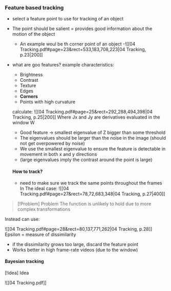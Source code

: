 

### Feature based tracking

 - select a feature point to use for tracking of an object
 - The point should be salient = provides good information about the motion of the object
	 - An example woul be th corner point of an object
 -![[04 Tracking.pdf#page=23&rect=533,183,708,223|04 Tracking, p.23|200]]
  - what are goo features? example characteristics:
	  - Brightness
	  - Contrast
	  - Texture
	  - Edges
	  - **Corners**
	  - Points with high curvature
	
	calculate:
	![[04 Tracking.pdf#page=25&rect=292,288,494,398|04 Tracking, p.25|200]]
	Where Jx and Jy are derivatives evaluated in the window W
	- Good feature -> smallest eigenvalue of Z bigger than some threshold 
	- The eigenvalues should be larger than the noise in the image (should not get overpowered by noise)
	- We use the smallest eigenvalue to ensure the feature is detectable in movement in both x and y directions
	- (large eigenvalues imply the contrast around the point is large)
	
	#### How to track?
	 - need to make sure we track the same points throughout the frames
	 In The ideal case:
	![[04 Tracking.pdf#page=27&rect=78,72,683,348|04 Tracking, p.27|400]]
	
> [!Problem] Problem
> The function is unlikely to hold due to more complex transformations

Instead can use: 

![[04 Tracking.pdf#page=28&rect=80,137,771,262|04 Tracking, p.28]]
Epsilon = measure of dissimilarity
- if the dissimilarity grows too large, discard the feature point
- Works better in high frame-rate videos (due to the window)

#### Bayesian tracking
[!idea] Idea
> 
	
	
	



![[04 Tracking.pdf]]